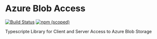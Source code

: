 # Azure Blob Access

[![Build Status](https://travis-ci.org/toldsoftware/azure-blob-access.svg?branch=master)](https://travis-ci.org/toldsoftware/azure-blob-access)
[![npm (scoped)](https://img.shields.io/npm/v/@told/azure-blob-access.svg)]()

Typescripte Library for Client and Server Access to Azure Blob Storage
